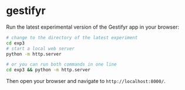 # gestifyr

Run the latest experimental version of the Gestifyr app in your browser:

```bash
# change to the directory of the latest experiment
cd exp3
# start a local web server
python -m http.server

# or you can run both commands in one line
cd exp3 && python -m http.server
```

Then open your browser and navigate to `http://localhost:8000/`.